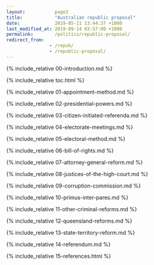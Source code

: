 ```yaml
---
layout:           page2
title:            "Australian republic proposal"
date:             2019-05-11 13:44:37 +1000
last_modified_at: 2019-09-14 03:57:00 +1000
permalink:        /politics/republic-proposal/
redirect_from:
                - /repub/
                - /republic-proposal/
---
```


{% include_relative 00-introduction.md %}

{% include_relative toc.html %}

{% include_relative 01-appointment-method.md %}

{% include_relative 02-presidential-powers.md %}

{% include_relative 03-citizen-initiated-referenda.md %}

{% include_relative 04-electorate-meetings.md %}

{% include_relative 05-electoral-method.md %}

{% include_relative 06-bill-of-rights.md %}

{% include_relative 07-attorney-general-reform.md %}

{% include_relative 08-justices-of-the-high-court.md %}

{% include_relative 09-corruption-commission.md %}

{% include_relative 10-primus-inter-pares.md %}

{% include_relative 11-other-criminal-reforms.md %}

{% include_relative 12-queensland-reforms.md %}

{% include_relative 13-state-territory-reform.md %}

{% include_relative 14-referendum.md %}

{% include_relative 15-references.html %}